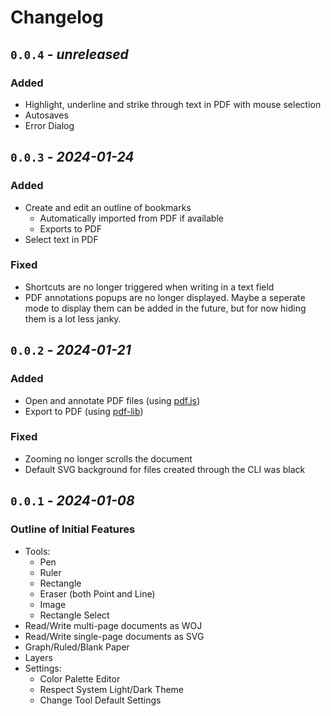 Changelog
======================================================================

`0.0.4` - _unreleased_
----------------------------------------------------------------------

### Added

- Highlight, underline and strike through text in PDF with mouse selection
- Autosaves
- Error Dialog

`0.0.3` - _2024-01-24_
----------------------------------------------------------------------

### Added

- Create and edit an outline of bookmarks
  - Automatically imported from PDF if available
  - Exports to PDF
- Select text in PDF

### Fixed

- Shortcuts are no longer triggered when writing in a text field
- PDF annotations popups are no longer displayed. Maybe a seperate mode to
  display them can be added in the future, but for now hiding them is a lot less
  janky.

`0.0.2` - _2024-01-21_
----------------------------------------------------------------------

### Added

- Open and annotate PDF files (using [pdf.js](https://mozilla.github.io/pdf.js/))
- Export to PDF (using [pdf-lib](https://pdf-lib.js.org/))

### Fixed

- Zooming no longer scrolls the document
- Default SVG background for files created through the CLI was black


`0.0.1` - _2024-01-08_
----------------------------------------------------------------------

### Outline of Initial Features

- Tools:
  - Pen
  - Ruler
  - Rectangle
  - Eraser (both Point and Line)
  - Image
  - Rectangle Select
- Read/Write multi-page documents as WOJ
- Read/Write single-page documents as SVG
- Graph/Ruled/Blank Paper
- Layers
- Settings:
  - Color Palette Editor
  - Respect System Light/Dark Theme
  - Change Tool Default Settings
